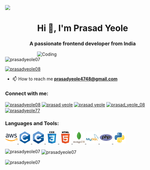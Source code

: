 <img src="https://encrypted-tbn0.gstatic.com/images?q=tbn:ANd9GcQW-_NVqY61wDYQt4s2F2EsFdafMPx3pwGjlg&s" height="500">
<h1 align="center">Hi 👋, I'm Prasad Yeole</h1>
<h3 align="center">A passionate frontend developer from India</h3>
<img align="right" alt="Coding" width="400" src="https://cdn.dribbble.com/users/2131993/screenshots/4948736/thoughtworks-gif_dribbble.gif">

<p align="left"> <img src="https://komarev.com/ghpvc/?username=prasadyeole07&label=Profile%20views&color=0e75b6&style=flat" alt="prasadyeole07" /> </p>

<p align="left"> <a href="https://twitter.com/prasadyeole08" target="blank"><img src="https://img.shields.io/twitter/follow/prasadyeole08?logo=twitter&style=for-the-badge" alt="prasadyeole08" /></a> </p>

- 📫 How to reach me **prasadyeole4748@gmail.com**

<h3 align="left">Connect with me:</h3>
<p align="left">
<a href="https://twitter.com/prasadyeole08" target="blank"><img align="center" src="https://raw.githubusercontent.com/rahuldkjain/github-profile-readme-generator/master/src/images/icons/Social/twitter.svg" alt="prasadyeole08" height="30" width="40" /></a>
<a href="https://linkedin.com/in/prasad yeole" target="blank"><img align="center" src="https://raw.githubusercontent.com/rahuldkjain/github-profile-readme-generator/master/src/images/icons/Social/linked-in-alt.svg" alt="prasad yeole" height="30" width="40" /></a>
<a href="https://fb.com/prasad yeole" target="blank"><img align="center" src="https://raw.githubusercontent.com/rahuldkjain/github-profile-readme-generator/master/src/images/icons/Social/facebook.svg" alt="prasad yeole" height="30" width="40" /></a>
<a href="https://instagram.com/prasad_yeole_08" target="blank"><img align="center" src="https://raw.githubusercontent.com/rahuldkjain/github-profile-readme-generator/master/src/images/icons/Social/instagram.svg" alt="prasad_yeole_08" height="30" width="40" /></a>
<a href="https://www.codechef.com/users/prasadyeole77" target="blank"><img align="center" src="https://cdn.jsdelivr.net/npm/simple-icons@3.1.0/icons/codechef.svg" alt="prasadyeole77" height="30" width="40" /></a>
</p>

<h3 align="left">Languages and Tools:</h3>
<p align="left"> <a href="https://aws.amazon.com" target="_blank" rel="noreferrer"> <img src="https://raw.githubusercontent.com/devicons/devicon/master/icons/amazonwebservices/amazonwebservices-original-wordmark.svg" alt="aws" width="40" height="40"/> </a> <a href="https://www.cprogramming.com/" target="_blank" rel="noreferrer"> <img src="https://raw.githubusercontent.com/devicons/devicon/master/icons/c/c-original.svg" alt="c" width="40" height="40"/> </a> <a href="https://www.w3schools.com/cpp/" target="_blank" rel="noreferrer"> <img src="https://raw.githubusercontent.com/devicons/devicon/master/icons/cplusplus/cplusplus-original.svg" alt="cplusplus" width="40" height="40"/> </a> <a href="https://www.w3schools.com/css/" target="_blank" rel="noreferrer"> <img src="https://raw.githubusercontent.com/devicons/devicon/master/icons/css3/css3-original-wordmark.svg" alt="css3" width="40" height="40"/> </a> <a href="https://www.w3.org/html/" target="_blank" rel="noreferrer"> <img src="https://raw.githubusercontent.com/devicons/devicon/master/icons/html5/html5-original-wordmark.svg" alt="html5" width="40" height="40"/> </a> <a href="https://www.mongodb.com/" target="_blank" rel="noreferrer"> <img src="https://raw.githubusercontent.com/devicons/devicon/master/icons/mongodb/mongodb-original-wordmark.svg" alt="mongodb" width="40" height="40"/> </a> <a href="https://www.mysql.com/" target="_blank" rel="noreferrer"> <img src="https://raw.githubusercontent.com/devicons/devicon/master/icons/mysql/mysql-original-wordmark.svg" alt="mysql" width="40" height="40"/> </a> <a href="https://www.php.net" target="_blank" rel="noreferrer"> <img src="https://raw.githubusercontent.com/devicons/devicon/master/icons/php/php-original.svg" alt="php" width="40" height="40"/> </a> <a href="https://www.python.org" target="_blank" rel="noreferrer"> <img src="https://raw.githubusercontent.com/devicons/devicon/master/icons/python/python-original.svg" alt="python" width="40" height="40"/> </a> </p>

<p><img align="left" src="https://github-readme-stats.vercel.app/api/top-langs?username=prasadyeole07&show_icons=true&locale=en&layout=compact" alt="prasadyeole07" /></p>

<p>&nbsp;<img align="center" src="https://github-readme-stats.vercel.app/api?username=prasadyeole07&show_icons=true&locale=en" alt="prasadyeole07" /></p>

<p><img align="center" src="https://github-readme-streak-stats.herokuapp.com/?user=prasadyeole07&" alt="prasadyeole07" /></p>

